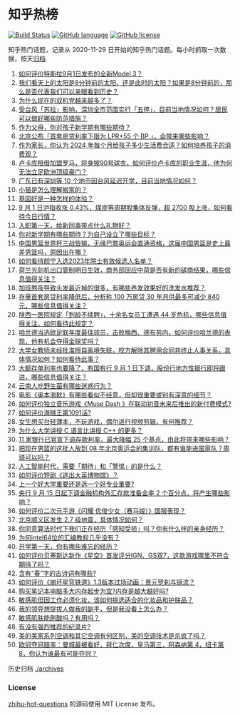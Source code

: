 # 知乎热榜
[![Build Status](https://github.com/ToWeLong/zhihu-hot-questions/workflows/CI/badge.svg)](https://github.com/ToWeLong/zhihu-hot-questions/actions)
[![GitHub language](https://img.shields.io/badge/language-golang-orange.svg)](https://golang.org/)
[![GitHub license](https://img.shields.io/github/license/ToWeLong/zhihu-hot-questions)](https://github.com/ToWeLong/zhihu-hot-questions/blob/main/LICENSE)

知乎热门话题，记录从 2020-11-29 日开始的知乎热门话题。每小时抓取一次数据，按天[归档](./archives)

<!-- BEGIN -->

1. [如何评价特斯拉9月1日发布的全新Model 3？](https://www.zhihu.com/question/620112693)
1. [我们看天上的太阳是8分钟前的太阳，还是此时的太阳？如果是8分钟前的，那么是否代表我们可以亲眼看到历史？](https://www.zhihu.com/question/614860173)
1. [为什么现在的双机党越来越多了？](https://www.zhihu.com/question/617924805)
1. [受台风「苏拉」影响，深圳全市范围实行「五停」，目前当地情况如何？居民可以做好哪些防范措施？](https://www.zhihu.com/question/620132489)
1. [作为父母，你对孩子新学期有哪些期待？](https://www.zhihu.com/question/619507713)
1. [北京公布「首套房贷利率下限为  LPR+55 个 BP 」，会带来哪些影响？](https://www.zhihu.com/question/620142169)
1. [作为家长，你认为 2024 年每个月给孩子多少生活费合适？如何培养孩子的消费观？](https://www.zhihu.com/question/620019656)
1. [卢卡库租借加盟罗马，将身披90号球衣，如何评价卢卡库的职业生涯，他为何无法立足欧洲顶级豪门？](https://www.zhihu.com/question/620018503)
1. [广东已有深圳等 10 个地市因台风延迟开学，目前当地情况如何？](https://www.zhihu.com/question/620004320)
1. [小猫是怎么理解搬家的？](https://www.zhihu.com/question/619958326)
1. [基因好是一种怎样的体验？](https://www.zhihu.com/question/47151897)
1. [9 月 1 日沪指收涨 0.43%，煤炭等周期股集体反弹，超 2700 股上涨，如何看待今日行情？](https://www.zhihu.com/question/620121606)
1. [入职第一天，给新同事带点什么礼物好？](https://www.zhihu.com/question/619704045)
1. [你对新学期有哪些期待？为自己设立了哪些目标？](https://www.zhihu.com/question/619681000)
1. [中国男篮世界杯三战皆输，无缘巴黎奥运会直通资格，这届中国男篮是史上最差男篮吗，原因出在哪？](https://www.zhihu.com/question/619961731)
1. [如何看待颜宁入选2023年院士有效候选人名单？](https://www.zhihu.com/question/619969641)
1. [荷兰光刻机出口管制明日生效，商务部回应中荷是否有新的磋商结果，哪些信息值得关注？](https://www.zhihu.com/question/620003791)
1. [加班熬夜导致头发最近掉的很多，有哪些养发效果好的洗发水推荐？](https://www.zhihu.com/question/616665188)
1. [存量首套房贷利率降低后，分析称 100 万房贷 30 年月供最多可减少 840 元，哪些信息值得关注？](https://www.zhihu.com/question/620059767)
1. [陕西一医院规定「到龄不续聘」，十余名女员工遭遇 44 岁危机，哪些信息值得关注，如何看待此规定？](https://www.zhihu.com/question/619992844)
1. [哈兰德当选欧足联年度最佳球员，击败梅西、德布劳内，如何评价哈兰德的表现，他有机会夺得金球奖吗？](https://www.zhihu.com/question/620087694)
1. [大学女教师未经批准擅自离境失联，校方解除其聘用合同并终止人事关系，具体情况如何？如何看待此事？](https://www.zhihu.com/question/619810572)
1. [大额存单利率也要降了，有国有行 9 月 1 日下调，股份行地方性银行即将跟进，哪些信息值得关注？](https://www.zhihu.com/question/620059740)
1. [云南人吃野生菌有哪些迷惑行为？](https://www.zhihu.com/question/541660164)
1. [电影《奥本海默》有哪些看似不经意，但却很重要或别有深意的细节？](https://www.zhihu.com/question/619675583)
1. [如何评价独立音乐游戏《Muse Dash 》在联动初音未来后推出的新付费模式?](https://www.zhihu.com/question/620054580)
1. [如何评价海贼王第1091话?](https://www.zhihu.com/question/620020126)
1. [女生想买台轻薄本，不玩游戏，偶尔进行视频剪辑，有何推荐？](https://www.zhihu.com/question/617704843)
1. [为什么大学讲授 C 语言比讲授 C++ 的更多？](https://www.zhihu.com/question/351653252)
1. [11 家银行已官宣下调存款利率，最大降幅 25 个基点，由此将带来哪些影响？](https://www.zhihu.com/question/620108674)
1. [把现在男篮的这批人放到 08 年北京奥运会的集训队，都有谁能进国家队？周琦可以吗？](https://www.zhihu.com/question/619772383)
1. [人工智能时代，需要「期待」和「警惕」的是什么？](https://www.zhihu.com/question/619149720)
1. [如何评价短剧《逃出大英博物馆》？](https://www.zhihu.com/question/619841416)
1. [上一个好大学重要还是选一个好专业重要?](https://www.zhihu.com/question/614677593)
1. [央行 9 月 15 日起下调金融机构外汇存款准备金率 2 个百分点，将产生哪些影响？](https://www.zhihu.com/question/620117328)
1. [如何评价二次元手游《闪耀 优俊少女（赛马娘）》国服表现？](https://www.zhihu.com/question/619773301)
1. [北京顺义区发生 2.7 级地震，具体情况如何？](https://www.zhihu.com/question/620160887)
1. [你同意算法时代下我们正在经历「感知受损」吗？你有什么样的亲身经历？](https://www.zhihu.com/question/619152930)
1. [为何intel64位的汇编教程几乎没有？](https://www.zhihu.com/question/59928781)
1. [开学第一天，你有哪些难忘的经历？](https://www.zhihu.com/question/619680519)
1. [如何评价贝塞斯达新作《星空》首发评分IGN、GS双7，这款游戏哪里不符合期待了吗？](https://www.zhihu.com/question/620087133)
1. [含有“春”字的古诗词有哪些?](https://www.zhihu.com/question/620054491)
1. [如何评价《崩坏星穹铁道》1.3版本过场动画：景元罗刹与镜流？](https://www.zhihu.com/question/619946628)
1. [购买笔记本电脑多大内存起步为宜?内存是越大越好吗?](https://www.zhihu.com/question/618881677)
1. [敏感肌但因工作必须化妆，该如何挑选适合的化妆品和护肤品？](https://www.zhihu.com/question/616365136)
1. [我的领导想提拔人做我的副手，但是我没看上怎么办？](https://www.zhihu.com/question/619864364)
1. [敏感肌肤能刷酸吗？有用吗？](https://www.zhihu.com/question/618505979)
1. [有没有强烈推荐的纪录片?](https://www.zhihu.com/question/547633323)
1. [美的美家系列空调和其它空调有何区别，美的空调技术是杀疯了吗？](https://www.zhihu.com/question/620011326)
1. [欧冠夺冠赔率：曼城最被看好，拜仁次席，皇马第三，阿森纳第 4，纽卡第 8，你认为谁最有可能夺冠？](https://www.zhihu.com/question/620115213)

<!-- END -->

历史归档 [./archives](./archives)


### License
[zhihu-hot-questions](https://github.com/towelong/zhihu-hot-questions) 的源码使用 MIT License 发布。